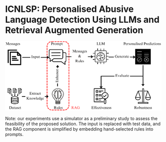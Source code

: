 # ICNLSP: Personalised Abusive Language Detection Using LLMs and Retrieval Augmented Generation

![My Image](RAG_LLM.png)


Note: our experiments use a simulator as a preliminary study to assess the feasibility of the proposed solution. The input is replaced with test data, and the RAG component is simplified by embedding hand-selected rules into prompts.
